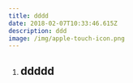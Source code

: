 ```yaml
---
title: dddd
date: 2018-02-07T10:33:46.615Z
description: ddd
image: /img/apple-touch-icon.png
---
```

1. ## ddddd
